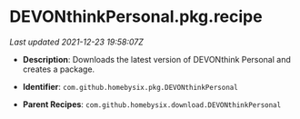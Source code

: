 # DEVONthinkPersonal.pkg.recipe

_Last updated 2021-12-23 19:58:07Z_

- **Description**: Downloads the latest version of DEVONthink Personal and creates a package.

- **Identifier**: `com.github.homebysix.pkg.DEVONthinkPersonal`

- **Parent Recipes**: `com.github.homebysix.download.DEVONthinkPersonal`
